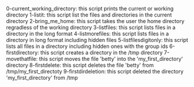 0-current_working_directory: this script prints the current or working directory
1-listit: this script list the files and directories in the current directory
2-bring_me_home: this script takes the user the home directory regradless of the working directory
3-listfiles: this script lists files in a directory in the long format
4-listmorefiles: this script lists files in a directory in long format including hidden files
5-listfilesdigitonly: this script lists all files in a directory including hidden ones with the group ids
6-firstdirectory: this script creates a directory in the /tmp directory
7-movethatfile: this script moves the file 'betty' into the 'my_first_directory' directory
8-firstdelete: this script deletes the file 'betty' from /tmp/my_first_directoty
9-firstdirdeletion:  this script deleted the directory 'my_first_directory' from /tmp
